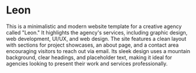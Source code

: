 # Leon
This is a minimalistic and modern website template for a creative agency called "Leon." It highlights the agency's services, including graphic design, web development, UI/UX, and web design. The site features a clean layout with sections for project showcases, an about page, and a contact area encouraging visitors to reach out via email. Its sleek design uses a mountain background, clear headings, and placeholder text, making it ideal for agencies looking to present their work and services professionally.
